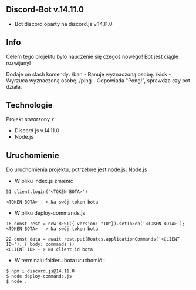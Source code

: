 ## Discord-Bot v.14.11.0
* Bot discord oparty na discord.js v.14.11.0

## Info
Celem tego projektu było nauczenie się czegoś nowego!
Bot jest ciągle rozwijany!

Dodaje on slash komendy:
/ban - Banuje wyznaczoną osobę.
/kick - Wyrzuca wyznaczoną osobę.
/ping - Odpowiada "Pong!", sprawdza czy bot działa.
	
## Technologie
Projekt stworzony z:
* Discord.js v.14.11.0
* Node.js
	
## Uruchomienie
Do uruchomienia projektu, potrzebne jest node.js:
[Node.js](https://nodejs.org/en)
* W pliku index.js zmienić
```
51 client.login('<TOKEN BOTA>')

<TOKEN BOTA> - > Na swój token bota
```
* W pliku deploy-commands.js
```
16 const rest = new REST({ version: "10"}).setToken('<TOKEN BOTA>');
<TOKEN BOTA> - > Na swój token bota

22 const data = await rest.put(Routes.applicationCommands('<CLIENT ID>'), { body: commands })
<CLIENT ID> - > Na client id bota
```
* W terminalu folderu bota uruchomić :
```
$ npm i discord.js@14.11.0
$ node deploy-commands.js
$ node .
```
